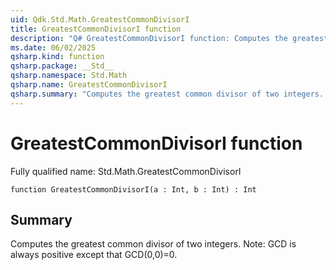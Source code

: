 ```yaml
---
uid: Qdk.Std.Math.GreatestCommonDivisorI
title: GreatestCommonDivisorI function
description: "Q# GreatestCommonDivisorI function: Computes the greatest common divisor of two integers. Note: GCD is always positive except that GCD(0,0)=0."
ms.date: 06/02/2025
qsharp.kind: function
qsharp.package: __Std__
qsharp.namespace: Std.Math
qsharp.name: GreatestCommonDivisorI
qsharp.summary: "Computes the greatest common divisor of two integers. Note: GCD is always positive except that GCD(0,0)=0."
---
```


# GreatestCommonDivisorI function

Fully qualified name: Std.Math.GreatestCommonDivisorI

```qsharp
function GreatestCommonDivisorI(a : Int, b : Int) : Int
```

## Summary
Computes the greatest common divisor of two integers.
Note: GCD is always positive except that GCD(0,0)=0.
